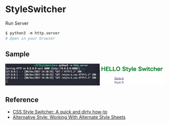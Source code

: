# StyleSwitcher

Run Server

```python
$ python3 -m http.server
# Open in your browser
```

## Sample

![Sample View](./sample.png)

## Reference

- [CSS Style Switcher: A quick and dirty how-to](https://www.inetsolution.com/blog/march-2010/css-style-switcher-a-quick-and-dirty-how-to)
- [Alternative Style: Working With Alternate Style Sheets](https://alistapart.com/article/alternate)